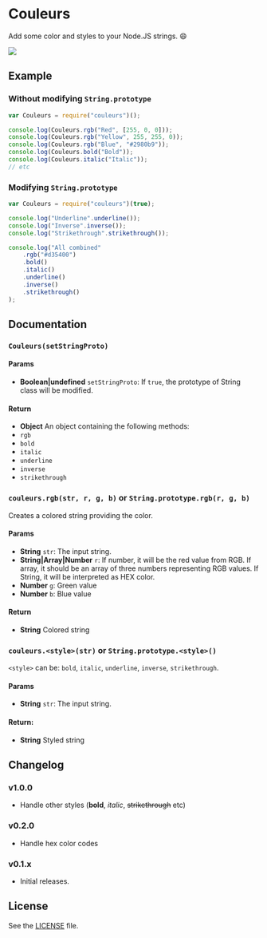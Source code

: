 Couleurs
========
Add some color and styles to your Node.JS strings. :smile:

![](http://i.imgur.com/M83wW95.png)

## Example

### Without modifying `String.prototype`

```js
var Couleurs = require("couleurs")();

console.log(Couleurs.rgb("Red", [255, 0, 0]));
console.log(Couleurs.rgb("Yellow", 255, 255, 0));
console.log(Couleurs.rgb("Blue", "#2980b9"));
console.log(Couleurs.bold("Bold"));
console.log(Couleurs.italic("Italic"));
// etc
```

### Modifying `String.prototype`

```js
var Couleurs = require("couleurs")(true);

console.log("Underline".underline());
console.log("Inverse".inverse());
console.log("Strikethrough".strikethrough());

console.log("All combined"
    .rgb("#d35400")
    .bold()
    .italic()
    .underline()
    .inverse()
    .strikethrough()
);
```

## Documentation

### `Couleurs(setStringProto)`

#### Params
- **Boolean|undefined** `setStringProto`: If `true`, the prototype of String class will be modified.

#### Return
- **Object** An object containing the following methods:
 - `rgb`
 - `bold`
 - `italic`
 - `underline`
 - `inverse`
 - `strikethrough`

### `couleurs.rgb(str, r, g, b)` or `String.prototype.rgb(r, g, b)`
Creates a colored string providing the color.

#### Params
- **String** `str`: The input string.
- **String|Array|Number** `r`: If number, it will be the red value from RGB. If array, it should be an array of three numbers representing RGB values.
If String, it will be interpreted as HEX color.
- **Number** `g`: Green value
- **Number** `b`: Blue value

#### Return
- **String** Colored string

### `couleurs.<style>(str)` or `String.prototype.<style>()`
`<style>` can be: `bold`, `italic`, `underline`, `inverse`, `strikethrough`.

#### Params
- **String** `str`: The input string.

#### Return:
* **String** Styled string

## Changelog

### v1.0.0
 - Handle other styles (**bold**, *italic*, ~~strikethrough~~ etc)

### v0.2.0
 - Handle hex color codes

### v0.1.x
 - Initial releases.

## License
See the [LICENSE](/LICENSE) file.
